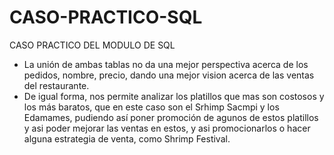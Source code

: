 # CASO-PRACTICO-SQL
CASO PRACTICO DEL MODULO DE SQL
- La unión de ambas tablas no da una mejor perspectiva acerca de los pedidos, nombre, precio, dando una mejor vision acerca de las ventas del restaurante.
- De igual forma, nos permite analizar los platillos que mas son costosos y los más baratos, que en este caso son el Srhimp Sacmpi y los Edamames, pudiendo así poner promoción de agunos de estos platillos y asi poder mejorar las ventas en estos, y asi promocionarlos o hacer alguna estrategia de venta, como Shrimp Festival.
  
  
